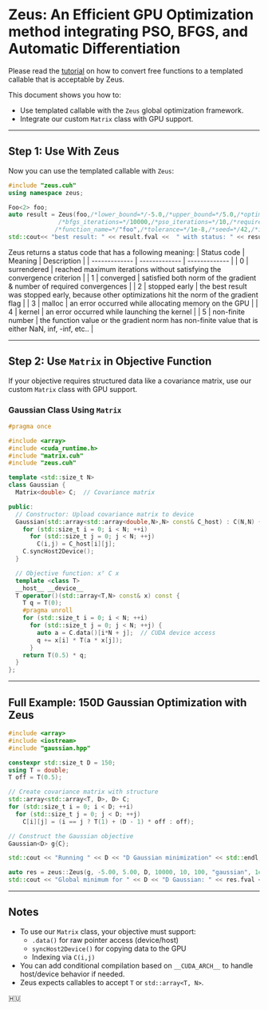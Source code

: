 # Zeus: An Efficient GPU Optimization method integrating PSO, BFGS, and Automatic Differentiation 

Please read the [tutorial](https://github.com/fnal-numerics/global-optimizer-gpu/tree/main/examples/tutorial.md) on how to convert free functions to a templated callable that is acceptable by Zeus.

This document shows you how to:

- Use templated callable with the `Zeus` global optimization framework.
- Integrate our custom `Matrix` class with GPU support.

---

## Step 1: Use With Zeus

Now you can use the templated callable with `Zeus`:

```cpp
#include "zeus.cuh"
using namespace zeus;

Foo<2> foo;
auto result = Zeus(foo,/*lower_bound=*/-5.0,/*upper_bound=*/5.0,/*optimization=*/1024,
              /*bfgs_iterations=*/10000,/*pso_iterations=*/10,/*required_convergences=*/100,
             /*function_name=*/"foo",/*tolerance=*/1e-8,/*seed=*/42,/*index_of_run=*/run);
std::cout<< "best result: " << result.fval <<  " with status: " << result.status << std::endl;
```

Zeus returns a status code that has a following meaning:
| Status code | Meaning    | Description      |
| ------------- | ------------- | ------------- |
| 0 | surrendered | reached maximum iterations without satisfying the convergence criterion |
| 1 | converged  | satisfied both norm of the gradient & number of required convergences |
| 2 | stopped early | the best result was stopped early, because other optimizations hit the norm of the gradient flag |
| 3 | malloc | an error occurred while allocating memory on the GPU |
| 4 | kernel | an error occurred while launching the kernel |
| 5 | non-finite number | the function value or the gradient norm has non-finite value that is either NaN, inf, -inf, etc.. |

---

## Step 2: Use `Matrix` in Objective Function

If your objective requires structured data like a covariance matrix, use our custom `Matrix` class with GPU support.

### Gaussian Class Using `Matrix`

```cpp
#pragma once

#include <array>
#include <cuda_runtime.h>
#include "matrix.cuh"
#include "zeus.cuh"

template <std::size_t N>
class Gaussian {
  Matrix<double> C;  // Covariance matrix

public:
  // Constructor: Upload covariance matrix to device
  Gaussian(std::array<std::array<double,N>,N> const& C_host) : C(N,N) {
    for (std::size_t i = 0; i < N; ++i)
      for (std::size_t j = 0; j < N; ++j)
        C(i,j) = C_host[i][j];
    C.syncHost2Device();
  }

  // Objective function: xᵀ C x
  template <class T>
  __host__ __device__
  T operator()(std::array<T,N> const& x) const {
    T q = T(0);
    #pragma unroll
    for (std::size_t i = 0; i < N; ++i)
      for (std::size_t j = 0; j < N; ++j) {
        auto a = C.data()[i*N + j];  // CUDA device access
        q += x[i] * T(a * x[j]);
      }
    return T(0.5) * q;
  }
};
```

---

## Full Example: 150D Gaussian Optimization with Zeus

```cpp
#include <array>
#include <iostream>
#include "gaussian.hpp" 

constexpr std::size_t D = 150;
using T = double;
T off = T(0.5);

// Create covariance matrix with structure
std::array<std::array<T, D>, D> C;
for (std::size_t i = 0; i < D; ++i)
  for (std::size_t j = 0; j < D; ++j)
    C[i][j] = (i == j ? T(1) + (D - 1) * off : off);

// Construct the Gaussian objective
Gaussian<D> g{C};

std::cout << "Running " << D << "D Gaussian minimization" << std::endl;

auto res = zeus::Zeus(g, -5.00, 5.00, D, 10000, 10, 100, "gaussian", 1e-8, 42, run);
std::cout << "Global minimum for " << D << "D Gaussian: " << res.fval << std::endl;
```

---

## Notes

- To use our `Matrix` class, your objective must support:
  - `.data()` for raw pointer access (device/host)
  - `syncHost2Device()` for copying data to the GPU
  - Indexing via `C(i,j)`
- You can add conditional compilation based on `__CUDA_ARCH__` to handle host/device behavior if needed.
- Zeus expects callables to accept `T` or `std::array<T, N>`.



🇭🇺
